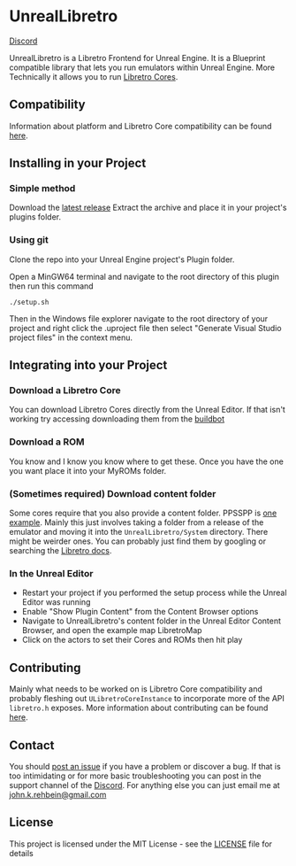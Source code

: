 

# UnrealLibretro

[Discord](https://discord.gg/nSTy2jyJmh)

UnrealLibretro is a Libretro Frontend for Unreal Engine. It is a Blueprint compatible library that lets you run emulators within Unreal Engine. More Technically it allows you to run [Libretro Cores](https://docs.libretro.com/meta/core-list/).

## Compatibility

Information about platform and Libretro Core compatibility can be found [here](COMPATIBILITY.md).

## Installing in your Project

### Simple method
Download the [latest release](https://github.com/N7Alpha/UnrealLibretro/releases/latest)
Extract the archive and place it in your project's plugins folder.

### Using git

Clone the repo into your Unreal Engine project's Plugin folder.

Open a MinGW64 terminal and navigate to the root directory of this plugin then run this command
```
./setup.sh
```
Then in the Windows file explorer navigate to the root directory of your project and right click the .uproject file then select "Generate Visual Studio project files" in the context menu.

## Integrating into your Project

### Download a Libretro Core
You can download Libretro Cores directly from the Unreal Editor. If that isn't working try accessing downloading them from the [buildbot](https://buildbot.libretro.com/nightly/windows/x86_64/latest/)

### Download a ROM
You know and I know you know where to get these. Once you have the one you want place it into your MyROMs folder.

### (Sometimes required) Download content folder
Some cores require that you also provide a content folder. PPSSPP is [one example](https://docs.libretro.com/library/ppsspp/#bios). Mainly this just involves taking a folder from a release of the emulator and moving it into the `UnrealLibretro/System` directory. There might be weirder ones. You can probably just find them by googling or searching the [Libretro docs](https://docs.libretro.com/).

### In the Unreal Editor
- Restart your project if you performed the setup process while the Unreal Editor was running
- Enable "Show Plugin Content" from the Content Browser options
- Navigate to UnrealLibretro's content folder in the Unreal Editor Content Browser, and open the example map LibretroMap
- Click on the actors to set their Cores and ROMs then hit play

## Contributing

Mainly what needs to be worked on is Libretro Core compatibility and probably fleshing out ```ULibretroCoreInstance``` to incorporate more of the API ```libretro.h``` exposes. More information about contributing can be found [here](CONTRIBUTING.md).

## Contact

You should [post an issue](https://github.com/N7Alpha/UnrealLibretro/issues) if you have a problem or discover a bug. If that is too intimidating or for more basic troubleshooting you can post in the support channel of the [Discord](https://discord.gg/nSTy2jyJmh). For anything else you can just email me at john.k.rehbein@gmail.com

## License

This project is licensed under the MIT License - see the [LICENSE](LICENSE) file for details
